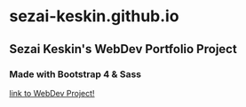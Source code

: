 # sezai-keskin.github.io

## Sezai Keskin's WebDev Portfolio Project

### Made with Bootstrap 4 & Sass

[link to WebDev Project!](https://sezai-keskin.github.io/)
